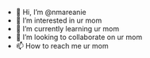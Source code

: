 - 👋 Hi, I’m @nmareanie
- 👀 I’m interested in ur mom
- 🌱 I’m currently learning ur mom
- 💞️ I’m looking to collaborate on ur mom
- 📫 How to reach me ur mom

<!---
nmareanie/nmareanie is a ✨ special ✨ repository because its `README.md` (this file) appears on your GitHub profile.
You can click the Preview link to take a look at your changes.
--->
